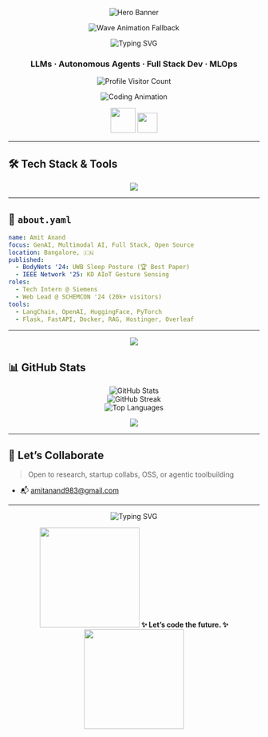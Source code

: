 <!-- Glitchy Hero Banner (Fallback to GIF if SVG fails)  -->
<p align="center">
  <img src="https://media.giphy.com/media/TilmLMmWrRYYHjLfub/giphy.gif" style="max-width: 100%; height: auto;" alt="Hero Banner"/>
</p>

<!-- Animated Wave Background (fallback with animated GIF) -->
<p align="center">
  <img src="https://raw.githubusercontent.com/Amitanand983/assets/main/animated_wave_fallback.gif" style="max-width: 100%; height: auto;" alt="Wave Animation Fallback"/>
</p>

<!-- Particle Typing Animation -->
<p align="center">
  <img src="https://readme-typing-svg.demolab.com?font=Fira+Code&pause=1000&center=true&vCenter=true&multiline=true&width=700&height=150&lines=Hi+%F0%9F%91%8B%2C+I'm+Amit+Anand;Full-Stack+Gen+AI+Engineer+%7C+Researcher" alt="Typing SVG" style="max-width: 100%; height: auto;"/>
</p>

<h3 align="center">LLMs · Autonomous Agents · Full Stack Dev · MLOps </h3>

<p align="center">
  <img src="https://komarev.com/ghpvc/?username=Amitanand983&color=blueviolet&style=flat-square&since=1010" alt="Profile Visitor Count" />
</p>

<!-- Developer GIF -->
<p align="center">
  <img src="https://media.giphy.com/media/qgQUggAC3Pfv687qPC/giphy.gif" style="max-width: 100%; height: auto;" alt="Coding Animation"/>
</p>

<!-- Animated Waving Hand and Rocket -->
<p align="center">
  <img src="https://raw.githubusercontent.com/mayhemantt/mayhemantt/master/assets/rocket.gif" width="50"/>
  <img src="https://raw.githubusercontent.com/mayhemantt/mayhemantt/master/assets/hi.gif" width="40"/>
</p>

---

## 🛠️ Tech Stack & Tools

<p align="center">
  <img src="https://skillicons.dev/icons?i=py,tensorflow,pytorch,fastapi,flask,docker,git,github,vscode,figma,js,ts,react,nextjs,vercel,tailwind,linux,sqlite,mysql&perline=10" style="max-width: 100%; height: auto;"/>
</p>

---

## 🔮 `about.yaml`

```yaml
name: Amit Anand
focus: GenAI, Multimodal AI, Full Stack, Open Source
location: Bangalore, 🇮🇳
published:
  - BodyNets '24: UWB Sleep Posture (🏆 Best Paper)
  - IEEE Network '25: KD AIoT Gesture Sensing
roles:
  - Tech Intern @ Siemens 
  - Web Lead @ SCHEMCON '24 (20k+ visitors)
tools:
  - LangChain, OpenAI, HuggingFace, PyTorch
  - Flask, FastAPI, Docker, RAG, Hostinger, Overleaf
```

---

<!-- Animated Divider -->
<p align="center">
  <img src="https://user-images.githubusercontent.com/74038190/229037195-7b553f9f-3060-4de4-9c84-1ebac11ea6be.gif" style="max-width: 80%; height: auto;"/>
</p>

## 📊 GitHub Stats

<p align="center">
  <img src="https://github-readme-stats.vercel.app/api?username=Amitanand983&show_icons=true&theme=radical" alt="GitHub Stats" style="max-width: 100%; height: auto;"/>
  <br/>
  <img src="https://github-readme-streak-stats.herokuapp.com/?user=Amitanand983&theme=radical" alt="GitHub Streak" style="max-width: 100%; height: auto;"/>
  <br/>
  <img src="https://github-readme-stats.vercel.app/api/top-langs/?username=Amitanand983&layout=compact&theme=radical" alt="Top Languages" style="max-width: 100%; height: auto;"/>
</p>

<!-- Snake Animation Replacement with GitHub Trophy -->
<p align="center">
  <img src="https://github-profile-trophy.vercel.app/?username=Amitanand983&theme=radical&no-frame=true&margin-w=10&column=7" style="max-width: 100%; height: auto;"/>
</p>

---

## 🤝 Let’s Collaborate

> Open to research, startup collabs, OSS, or agentic toolbuilding

- 📬 [amitanand983@gmail.com](mailto:amitanand983@gmail.com)

---

<p align="center">
  <img src="https://readme-typing-svg.demolab.com?font=Roboto+Mono&weight=500&pause=1000&color=00FF00&center=true&vCenter=true&width=700&lines=Autonomous+AI+Agents...;LangChain+Pipelines...;OSS+Infra+for+Impactful+AI..." alt="Typing SVG" style="max-width: 100%; height: auto;"/>
</p>

<p align="center">
  <img src="https://media.giphy.com/media/du3J3cXyzhj75IOgvA/giphy.gif" width="200"/>
  <b>✨ Let’s code the future. ✨</b>
  <img src="https://media.giphy.com/media/RbDKaczqWovIugyJmW/giphy.gif" width="200"/>
</p>

